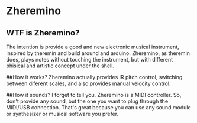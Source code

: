 # Zheremino

## WTF is Zheremino?
The intention is provide a good and new electronic musical instrument, inspired by theremin and build around and arduino. Zheremino, as theremin does, plays notes without touching the instrument, but with different phisical and artistic concept under the shell.

##How it works?
Zheremino actually provides IR pitch control, switching between diferent scales, and also provides manual velocity control.

##How it sounds?
I forget to tell you. Zheremino is a MIDI controller. So, don't provide any sound, but the one you want to plug through the MIDI/USB connection. That's great because you can use any sound module or synthesizer or musical software you prefer.

